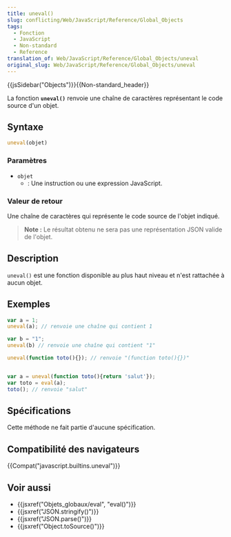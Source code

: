 ```yaml
---
title: uneval()
slug: conflicting/Web/JavaScript/Reference/Global_Objects
tags:
  - Fonction
  - JavaScript
  - Non-standard
  - Reference
translation_of: Web/JavaScript/Reference/Global_Objects/uneval
original_slug: Web/JavaScript/Reference/Global_Objects/uneval
---
```

{{jsSidebar("Objects")}}{{Non-standard_header}}

La fonction **`uneval()`** renvoie une chaîne de caractères représentant le code source d'un objet.

## Syntaxe

```js
uneval(objet)
```

### Paramètres

- `objet`
  - : Une instruction ou une expression JavaScript.

### Valeur de retour

Une chaîne de caractères qui représente le code source de l'objet indiqué.

> **Note :** Le résultat obtenu ne sera pas une représentation JSON valide de l'objet.

## Description

`uneval()` est une fonction disponible au plus haut niveau et n'est rattachée à aucun objet.

## Exemples

```js
var a = 1;
uneval(a); // renvoie une chaîne qui contient 1

var b = "1";
uneval(b) // renvoie une chaîne qui contient "1"

uneval(function toto(){}); // renvoie "(function toto(){})"


var a = uneval(function toto(){return 'salut'});
var toto = eval(a);
toto(); // renvoie "salut"
```

## Spécifications

Cette méthode ne fait partie d'aucune spécification.

## Compatibilité des navigateurs

{{Compat("javascript.builtins.uneval")}}

## Voir aussi

- {{jsxref("Objets_globaux/eval", "eval()")}}
- {{jsxref("JSON.stringify()")}}
- {{jsxref("JSON.parse()")}}
- {{jsxref("Object.toSource()")}}

